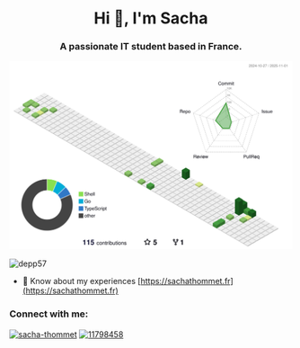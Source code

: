 <h1 align="center">Hi 👋, I'm Sacha</h1>
<h3 align="center">A passionate IT student based in France.</h3>

![](./profile-3d-contrib/profile-green-animate.svg)

<p align="left"> <img src="https://komarev.com/ghpvc/?username=depp57&label=Profile%20views&color=23b353&style=flat" alt="depp57" /> </p>

- 📄 Know about my experiences [https://sachathommet.fr](https://sachathommet.fr)

<h3 align="left">Connect with me:</h3>
<p align="left">
<a href="https://linkedin.com/in/sacha-thommet" target="blank"><img align="center" src="https://raw.githubusercontent.com/rahuldkjain/github-profile-readme-generator/master/src/images/icons/Social/linked-in-alt.svg" alt="sacha-thommet" height="30" width="40" /></a>
<a href="https://stackoverflow.com/users/11798458" target="blank"><img align="center" src="https://raw.githubusercontent.com/rahuldkjain/github-profile-readme-generator/master/src/images/icons/Social/stack-overflow.svg" alt="11798458" height="30" width="40" /></a>
</p>
